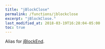 ```yaml
---
title: "jBlockClose"
permalink: /functions/jblockclose
excerpt: "jBlockClose."
last_modified_at: 2018-03-19T16:28:04-05:00
toc: true
---
```


Alias for [jBlockEnd](/JATE/functions/jblockend).
